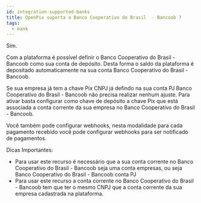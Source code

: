 ```yaml
---
id: integration-supported-banks
title: OpenPix suporta o Banco Cooperativo do Brasil  - Bancoob ?
tags:
  - bank
---
```


Sim.

Com a plataforma é possível definir o Banco Cooperativo do Brasil  - Bancoob como sua conta de depósito. Desta forma o saldo da plataforma é depositado automaticamente na sua conta Banco Cooperativo do Brasil  - Bancoob.

Se sua empresa já tem a chave Pix CNPJ já defindo na sua conta PJ Banco Cooperativo do Brasil  - Bancoob não precisa realizar nenhum ajuste. Para ativar basta configurar como chave de depósito a chave Pix que está associada a conta corrente da sua empresa no Banco Cooperativo do Brasil  - Bancoob.

Você também pode configurar webhooks, nesta modalidade para cada pagamento recebido você pode configurar webhooks para ser notificado de pagamentos.

Dicas Importantes:

- Para usar este recurso é necessário que a sua conta corrente no Banco Cooperativo do Brasil  - Bancoob seja uma conta empresas, ou seja Banco Cooperativo do Brasil  - Bancoob conta PJ
- Para usar este recurso a conta corrente no Banco Cooperativo do Brasil  - Bancoob tem que ter o mesmo CNPJ que a conta corrente da sua empresa cadastrada na plataforma.
